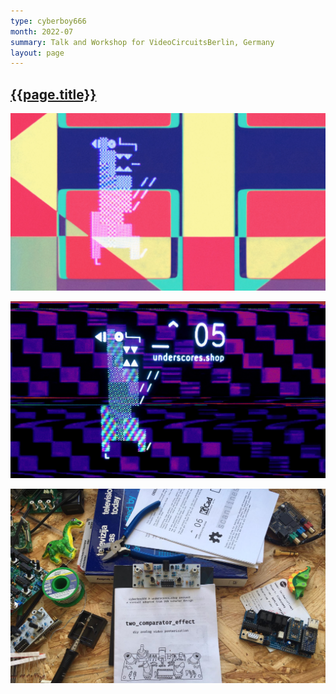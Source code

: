 ```yaml
---
type: cyberboy666
month: 2022-07
summary: Talk and Workshop for VideoCircuitsBerlin, Germany
layout: page
---
```


## [ {{page.title}} ]({{page.url}})

![image](/images/cyberboy666/vcb2022-1.jpg)

![image](/images/cyberboy666/vcb2022-2.jpg)

![image](/images/cyberboy666/vcb2022-3.jpg)
